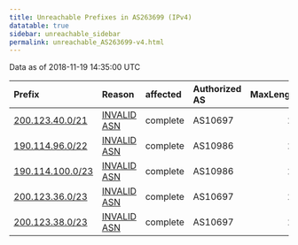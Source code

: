 ```yaml
---
title: Unreachable Prefixes in AS263699 (IPv4)
datatable: true
sidebar: unreachable_sidebar
permalink: unreachable_AS263699-v4.html
---
```


Data as of 2018-11-19 14:35:00 UTC


<div class="datatable-begin"></div>

| Prefix                                                     | Reason                                                                                                   | affected   | Authorized AS   |   MaxLength | Anchor                                         |   unreachable /24s |
|:-----------------------------------------------------------|:---------------------------------------------------------------------------------------------------------|:-----------|:----------------|------------:|:-----------------------------------------------|-------------------:|
| [200.123.40.0/21](https://stat.ripe.net/200.123.40.0/21)   | [INVALID ASN](https://rpki-validator.ripe.net/announcement-preview?asn=AS263699&prefix=200.123.40.0/21)  | complete   | AS10697         |          24 | [LACNIC](unreachable_LACNIC_RPKI_Root-v4.html) |                  8 |
| [190.114.96.0/22](https://stat.ripe.net/190.114.96.0/22)   | [INVALID ASN](https://rpki-validator.ripe.net/announcement-preview?asn=AS263699&prefix=190.114.96.0/22)  | complete   | AS10986         |          22 | [LACNIC](unreachable_LACNIC_RPKI_Root-v4.html) |                  4 |
| [190.114.100.0/23](https://stat.ripe.net/190.114.100.0/23) | [INVALID ASN](https://rpki-validator.ripe.net/announcement-preview?asn=AS263699&prefix=190.114.100.0/23) | complete   | AS10986         |          22 | [LACNIC](unreachable_LACNIC_RPKI_Root-v4.html) |                  2 |
| [200.123.36.0/23](https://stat.ripe.net/200.123.36.0/23)   | [INVALID ASN](https://rpki-validator.ripe.net/announcement-preview?asn=AS263699&prefix=200.123.36.0/23)  | complete   | AS10697         |          24 | [LACNIC](unreachable_LACNIC_RPKI_Root-v4.html) |                  2 |
| [200.123.38.0/23](https://stat.ripe.net/200.123.38.0/23)   | [INVALID ASN](https://rpki-validator.ripe.net/announcement-preview?asn=AS263699&prefix=200.123.38.0/23)  | complete   | AS10697         |          24 | [LACNIC](unreachable_LACNIC_RPKI_Root-v4.html) |                  2 |

<div class="datatable-end"></div>